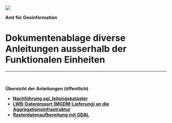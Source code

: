 ![](https://github.com/sogis/dok/blob/dok/Logo.png)

**Amt für Geoinformation**
# Dokumentenablage diverse Anleitungen ausserhalb der Funktionalen Einheiten

---

&nbsp;


**Übersicht der Anleitungen (öffentlich)**

* [**Nachführung agi_leitungskataster**](https://github.com/sogis/dok/blob/dok/dok_div_anleitungen/Documents/nachfuehrung_agi_leitungskataster.md)
* [**LWB-Datenimport (MGDM-Lieferung) an die Aggregationsinfrastruktur**](https://github.com/sogis/dok/blob/dok/dok_div_anleitungen/Documents/LWB-Datenimport.md)
* [**Rasterdatenaufbereitung mit GDAL**](https://github.com/sogis/dok/blob/dok/dok_div_anleitungen/Documents/rasterdatenaufbereitung.md)
